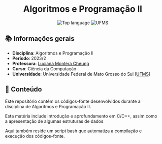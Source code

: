 <h1 align='center'>Algoritmos e Programação II</h1>

<p align='center'>
    <img alt="Top language" src="https://img.shields.io/github/languages/top/falcao-g/Alg-prog-2">
    <img alt="UFMS" src="https://img.shields.io/badge/UFMS--blue.svg">
</p>

## 📚 Informações gerais

- **Disciplina**: Algoritmos e Programação II
- **Período**: 2023/2
- **Professora**: [Luciana Montera Cheung](http://buscatextual.cnpq.br/buscatextual/visualizacv.do;jsessionid=EC52B0E5B44BE664E785E8A7D83286C2.buscatextual_0)
- **Curso**: Ciência da Computação
- **Universidade**: Universidade Federal de Mato Grosso do Sul ([UFMS](https://www.ufms.br/))

## 📝 Conteúdo

Este repositório contém os códigos-fonte desenvolvidos durante a disciplina de Algoritmos e Programação II.

Esta matéria include introdução e aprofundamento em C/C++, assim como a apresentação de algumas estruturas de dados

Aqui também reside um script bash que automatiza a compilação e execução dos códigos-fonte.
